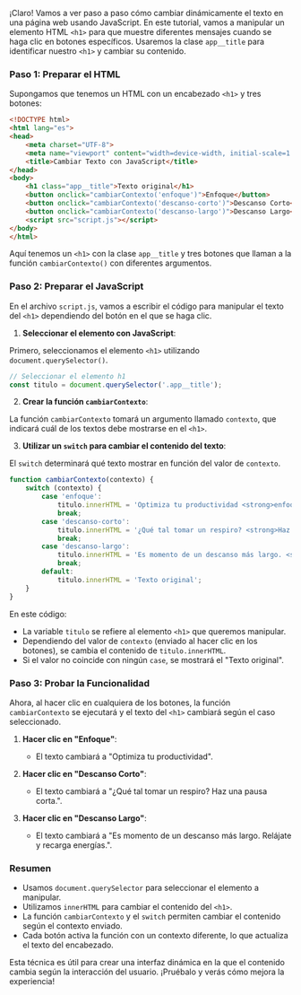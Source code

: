 ¡Claro! Vamos a ver paso a paso cómo cambiar dinámicamente el texto en una página web usando JavaScript. En este tutorial, vamos a manipular un elemento HTML `<h1>` para que muestre diferentes mensajes cuando se haga clic en botones específicos. Usaremos la clase `app__title` para identificar nuestro `<h1>` y cambiar su contenido.

### Paso 1: Preparar el HTML

Supongamos que tenemos un HTML con un encabezado `<h1>` y tres botones:

```html
<!DOCTYPE html>
<html lang="es">
<head>
    <meta charset="UTF-8">
    <meta name="viewport" content="width=device-width, initial-scale=1.0">
    <title>Cambiar Texto con JavaScript</title>
</head>
<body>
    <h1 class="app__title">Texto original</h1>
    <button onclick="cambiarContexto('enfoque')">Enfoque</button>
    <button onclick="cambiarContexto('descanso-corto')">Descanso Corto</button>
    <button onclick="cambiarContexto('descanso-largo')">Descanso Largo</button>
    <script src="script.js"></script>
</body>
</html>
```

Aquí tenemos un `<h1>` con la clase `app__title` y tres botones que llaman a la función `cambiarContexto()` con diferentes argumentos.

### Paso 2: Preparar el JavaScript

En el archivo `script.js`, vamos a escribir el código para manipular el texto del `<h1>` dependiendo del botón en el que se haga clic.

1. **Seleccionar el elemento con JavaScript**:

Primero, seleccionamos el elemento `<h1>` utilizando `document.querySelector()`.

```javascript
// Seleccionar el elemento h1
const titulo = document.querySelector('.app__title');
```

2. **Crear la función `cambiarContexto`**:

La función `cambiarContexto` tomará un argumento llamado `contexto`, que indicará cuál de los textos debe mostrarse en el `<h1>`.

3. **Utilizar un `switch` para cambiar el contenido del texto**:

El `switch` determinará qué texto mostrar en función del valor de `contexto`.

```javascript
function cambiarContexto(contexto) {
    switch (contexto) {
        case 'enfoque':
            titulo.innerHTML = 'Optimiza tu productividad <strong>enfoque</strong>';
            break;
        case 'descanso-corto':
            titulo.innerHTML = '¿Qué tal tomar un respiro? <strong>Haz una pausa corta.</strong>';
            break;
        case 'descanso-largo':
            titulo.innerHTML = 'Es momento de un descanso más largo. <strong>Relájate y recarga energías.</strong>';
            break;
        default:
            titulo.innerHTML = 'Texto original';
    }
}
```

En este código:
- La variable `titulo` se refiere al elemento `<h1>` que queremos manipular.
- Dependiendo del valor de `contexto` (enviado al hacer clic en los botones), se cambia el contenido de `titulo.innerHTML`.
- Si el valor no coincide con ningún `case`, se mostrará el "Texto original".

### Paso 3: Probar la Funcionalidad

Ahora, al hacer clic en cualquiera de los botones, la función `cambiarContexto` se ejecutará y el texto del `<h1>` cambiará según el caso seleccionado.

1. **Hacer clic en "Enfoque"**:
   - El texto cambiará a "Optimiza tu productividad".

2. **Hacer clic en "Descanso Corto"**:
   - El texto cambiará a "¿Qué tal tomar un respiro? Haz una pausa corta.".

3. **Hacer clic en "Descanso Largo"**:
   - El texto cambiará a "Es momento de un descanso más largo. Relájate y recarga energías.".

### Resumen

- Usamos `document.querySelector` para seleccionar el elemento a manipular.
- Utilizamos `innerHTML` para cambiar el contenido del `<h1>`.
- La función `cambiarContexto` y el `switch` permiten cambiar el contenido según el contexto enviado.
- Cada botón activa la función con un contexto diferente, lo que actualiza el texto del encabezado.

Esta técnica es útil para crear una interfaz dinámica en la que el contenido cambia según la interacción del usuario. ¡Pruébalo y verás cómo mejora la experiencia!